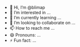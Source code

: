 - 👋 Hi, I’m @blimap
- 👀 I’m interested in ...
- 🌱 I’m currently learning ...
- 💞️ I’m looking to collaborate on ...
- 📫 How to reach me ...
- 😄 Pronouns: ...
- ⚡ Fun fact: ...

<!---
blimap/blimap is a ✨ special ✨ repository because its `README.md` (this file) appears on your GitHub profile.
You can click the Preview link to take a look at your changes.
--->
